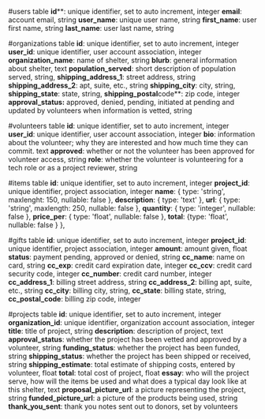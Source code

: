 #users table
  **id****: unique identifier, set to auto increment, integer
  **email**: account email, string
  **user_name**: unique user name, string
  **first_name**: user first name, string
  **last_name**: user last name, string

#organizations table
  **id**: unique identifier, set to auto increment, integer
  **user_id**: unique identifier, user account association, integer
  **organization_name**: name of shelter, string
  **blurb**: general information about shelter, text
  **population_served**: short description of population served, string,
  **shipping_address_1**: street address, string
  **shipping_address_2**: apt, suite, etc., string
  **shipping_city**: city, string,
  **shipping_state**: state, string,
  **shipping_postal**code**: zip code, integer
  **approval_status:** approved, denied, pending, initiated at pending and updated by volunteers when information is vetted, string

#volunteers table
  **id**: unique identifier, set to auto increment, integer
  **user_id**: unique identifier, user account association, integer
  **bio**: information about the volunteer; why they are interested and how much time they can commit. text
  **approved**: whether or not the volunteer has been approved for volunteer access, string
  **role**: whether the volunteer is volunteering for a tech role or as a project reviewer, string

<!-- #donors
  **id**: { type: 'increments', nullable: false, primary: true },
  **user**id**: { type: 'integer', nullable: false, unsigned: true },
}, -->

#items table
  **id**: unique identifier, set to auto increment, integer
  **project_id**: unique identifier, project association, integer
  **name**: { type: 'string', maxlenght: 150, nullable: false },
  **description**: { type: 'text' },
  **url**: { type: 'string', maxlength: 250, nullable: false },
  **quantity**: { type: 'integer', nullable: false },
  **price_per**: { type: 'float', nullable: false },
  **total**: {type: 'float', nullable: false }
},

#gifts table
  **id**: unique identifier, set to auto increment, integer
  **project_id**: unique identifier, project association, integer
  **amount**: amount given, float
  **status**: payment pending, approved or denied, string
  **cc_name**: name on card, string
  **cc_exp**: credit card expiration date, integer
  **cc_ccv**: credit card security code, integer
  **cc_number**: credit card number, integer
  **cc_address_1**: billing street address, string
  **cc_address_2**: billing apt, suite, etc., string
  **cc_city**: billing city, string,
  **cc_state**: billing state, string,
  **cc_postal_code**: billing zip code, integer

#projects table
  **id**: unique identifier, set to auto increment, integer
  **organization_id**: unique identifier, organization account association, integer
  **title**: title of project, string
  **description**: description of project, text
  **approval_status**: whether the project has been vetted and approved by a volunteer, string
  **funding_status**: whether the project has been funded, string
  **shipping_status**: whether the project has been shipped or received, string
  **shipping_estimate**: total estimate of shipping costs, entered by volunteer, float
  **total**: total cost of project, float
  **essay**: who will the project serve, how will the items be used and what does a typical day look like at this shelter, text
  **proposal_picture_url**: a picture representing the project, string
  **funded_picture_url**: a picture of the products being used, string
  **thank_you_sent**: thank you notes sent out to donors, set by volunteers
